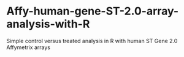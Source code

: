 # Affy-human-gene-ST-2.0-array-analysis-with-R
Simple control versus treated analysis in R with human ST Gene 2.0 Affymetrix arrays
